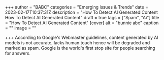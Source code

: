 +++
author = "BABC"
categories = "Emerging Issues & Trends"
date = 2023-02-17T10:37:31Z
description = "How To Detect AI Generated Content How To Detect AI Generated Content"
draft = true
tags = ["Spam", "Ai"]
title = "How To Detect AI Generated Content"
[cover]
alt = "bunnie abc"
caption = ""
image = ""

+++
According to Google's Webmaster guidelines, content generated by AI models is not accurate, lacks human touch hence will be degraded and marked as spam. Google is the world's first stop site for people searching for answers.
